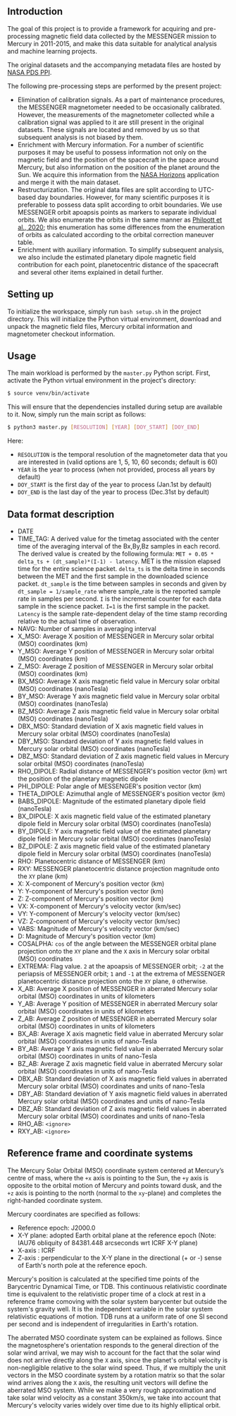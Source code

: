 ## Introduction
The goal of this project is to provide a framework for acquiring and pre-processing magnetic field data collected by the MESSENGER mission to Mercury in 2011-2015, and make this data suitable for analytical analysis and machine learning projects.

The original datasets and the accompanying metadata files are hosted by [NASA PDS PPI](https://pds-ppi.igpp.ucla.edu/search/view/?f=yes&id=pds://PPI/MESS-E_V_H_SW-MAG-4-SUMM-CALIBRATED-V1.0/DATA/MSO).

The following pre-processing steps are performed by the present project:
* Elimination of calibration signals. As a part of maintenance procedures, the MESSENGER magnetometer needed to be occasionally calibrated. However, the measurements of the magnetometer collected while a calibration signal was applied to it are still present in the original datasets. These signals are located and removed by us so that subsequent analysis is not biased by them.
* Enrichment with Mercury information. For a number of scientific purposes it may be useful to possess information not only on the magnetic field and the position of the spacecraft in the space around Mercury, but also information on the position of the planet around the Sun. We acquire this information from the [NASA Horizons](https://ssd.jpl.nasa.gov/horizons/) application and merge it with the main dataset.
* Restructurization. The original data files are split according to UTC-based day boundaries. However, for many scientific purposes it is preferable to possess data split according to orbit boundaries. We use MESSENGER orbit apoapsis points as markers to separate individual orbits. We also enumerate the orbits in the same manner as [Philpott et al., 2020](https://agupubs.onlinelibrary.wiley.com/doi/full/10.1029/2019JA027544); this enumeration has some differences from the enumeration of orbits as calculated according to the orbital correction maneuver table.
* Enrichment with auxiliary information. To simplify subsequent analysis, we also include the estimated planetary dipole magnetic field contribution for each point, planetocentric distance of the spacecraft and several other items explained in detail further.


## Setting up
To initialize the workspace, simply run `bash setup.sh` in the project directory. This will initialize the Python virtual environment, download and unpack the magnetic field files, Mercury orbital information and magnetometer checkout information. 

## Usage
The main workload is performed by the `master.py` Python script. First, activate the Python virtual environment in the project's directory:
```bash
$ source venv/bin/activate
```
This will ensure that the dependencies installed during setup are available to it.
Now, simply run the main script as follows:
```bash
$ python3 master.py [RESOLUTION] [YEAR] [DOY_START] [DOY_END]
```

Here:
* `RESOLUTION` is the temporal resolution of the magnetometer data that you are interested in (valid options are 1, 5, 10, 60 seconds; default is 60)
* `YEAR` is the year to process (when not provided, process all years by default)
* `DOY_START` is the first day of the year to process (Jan.1st  by default)
* `DOY_END` is the last day of the year to process (Dec.31st by default)

## Data format description
* DATE 
* TIME_TAG: A derived value for the timetag associated with the center time of the averaging interval of the Bx,By,Bz samples in each record. The derived value is created by the following formula: `MET + 0.05 * delta_ts + (dt_sample)*(I-1) - latency`. MET is the mission elapsed time for the entire science packet. `delta_ts` is the delta time in seconds between the MET and the first sample in the downloaded science packet. `dt_sample` is the time between samples in seconds and given by `dt_sample = 1/sample_rate` where sample_rate is the reported sample rate in samples per second. `I` is the incremental counter for each data sample in the science packet. `I=1` is the first sample in the packet. `Latency` is the sample rate-dependent delay of the time stamp  recording relative to the actual time of observation.
* NAVG: Number of samples in averaging interval
* X_MSO: Average X position of MESSENGER in Mercury solar orbital (MSO) coordinates (km)
* Y_MSO: Average Y position of MESSENGER in Mercury solar orbital (MSO) coordinates (km)
* Z_MSO: Average Z position of MESSENGER in Mercury solar orbital (MSO) coordinates (km)
* BX_MSO: Average X axis magnetic field value in Mercury solar orbital (MSO) coordinates (nanoTesla)
* BY_MSO: Average Y axis magnetic field value in Mercury solar orbital (MSO) coordinates (nanoTesla)
* BZ_MSO: Average Z axis magnetic field value in Mercury solar orbital (MSO) coordinates (nanoTesla)
* DBX_MSO: Standard deviation of X axis magnetic field values in Mercury solar orbital (MSO) coordinates (nanoTesla)
* DBY_MSO: Standard deviation of Y axis magnetic field values in Mercury solar orbital (MSO) coordinates (nanoTesla)
* DBZ_MSO: Standard deviation of Z axis magnetic field values in Mercury solar orbital (MSO) coordinates (nanoTesla)
* RHO_DIPOLE: Radial distance of MESSENGER's position vector (km) wrt the position of the planetary magnetic dipole
* PHI_DIPOLE: Polar angle of MESSENGER's position vector (km)
* THETA_DIPOLE: Azimuthal angle of MESSENGER's position vector (km)
* BABS_DIPOLE: Magnitude of the estimated planetary dipole field (nanoTesla)
* BX_DIPOLE: X axis magnetic field value of the estimated planetary dipole field in Mercury solar orbital (MSO) coordinates (nanoTesla)
* BY_DIPOLE: Y axis magnetic field value of the estimated planetary dipole field in Mercury solar orbital (MSO) coordinates (nanoTesla)
* BZ_DIPOLE: Z axis magnetic field value of the estimated planetary dipole field in Mercury solar orbital (MSO) coordinates (nanoTesla)
* RHO: Planetocentric distance of MESSENGER (km)
* RXY: MESSENGER planetocentric distance projection magnitude onto the `XY` plane (km)
* X: X-component of Mercury's position vector (km)
* Y: Y-component of Mercury's position vector (km)
* Z: Z-component of Mercury's position vector (km)
* VX: X-component of Mercury's velocity vector (km/sec)                           
* VY: Y-component of Mercury's velocity vector (km/sec)                           
* VZ: Z-component of Mercury's velocity vector (km/sec) 
* VABS: Magnitude of Mercury's velocity vector (km/sec)
* D: Magnitude of Mercury's position vector (km)
* COSALPHA: `cos` of the angle between the MESSENGER orbital plane projection onto the `XY` plane and the `X` axis in Mercury solar orbital (MSO) coordinates
* EXTREMA: Flag value. `2` at the apoapsis of MESSENGER orbit; `-2` at the periapsis of MESSENGER orbit; `1` and `-1` at the extrema of MESSENGER planetocentric distance projection onto the `XY` plane, `0` otherwise.
* X_AB: Average X position of MESSENGER in aberrated Mercury solar orbital (MSO) coordinates in units of kilometers
* Y_AB: Average Y position of MESSENGER in aberrated Mercury solar orbital (MSO) coordinates in units of kilometers
* Z_AB: Average Z position of MESSENGER in aberrated Mercury solar orbital (MSO) coordinates in units of kilometers
* BX_AB: Average X axis magnetic field value in aberrated Mercury solar orbital (MSO) coordinates in units of nano-Tesla
* BY_AB: Average Y axis magnetic field value in aberrated Mercury solar orbital (MSO) coordinates in units of nano-Tesla
* BZ_AB: Average Z axis magnetic field value in aberrated Mercury solar orbital (MSO) coordinates in units of nano-Tesla
* DBX_AB: Standard deviation of X axis magnetic field values in aberrated Mercury solar orbital (MSO) coordinates and units of nano-Tesla
* DBY_AB: Standard deviation of Y axis magnetic field values in aberrated Mercury solar orbital (MSO) coordinates and units of nano-Tesla
* DBZ_AB: Standard deviation of Z axis magnetic field values in aberrated Mercury solar orbital (MSO) coordinates and units of nano-Tesla
* RHO_AB: `<ignore>`
* RXY_AB: `<ignore>`


## Reference frame and coordinate systems

The Mercury Solar Orbital (MSO) coordinate system centered at Mercury’s centre of mass, where the `+x` axis is pointing to the Sun, the `+y` axis is opposite to the orbital motion of Mercury and points toward dusk, and the `+z` axis is pointing to the north (normal to the `xy`-plane) and completes the right-handed coordinate system.

Mercury coordinates are specified as follows:
* Reference epoch: J2000.0
* X-Y plane: adopted Earth orbital plane at the reference epoch (Note: IAU76 obliquity of 84381.448 arcseconds wrt ICRF X-Y plane)
* X-axis   : ICRF
* Z-axis   : perpendicular to the X-Y plane in the directional (+ or -) sense of Earth's north pole at the reference epoch.
  
Mercury's position is calculated at the specified time points of the Barycentric Dynamical Time, or TDB. This continuous relativistic coordinate time is equivalent to the relativistic proper time of a clock at rest in a reference frame comoving with the solar system barycenter but outside the system's gravity well. It is the independent variable in the solar system relativistic equations of motion. TDB runs at a uniform rate of one SI second per second and is independent of irregularities in Earth's rotation.
  
The aberrated MSO coordinate system can be explained as follows. Since the magnetosphere's orientation responds to the general direction of the solar wind arrival, we may wish to account for the fact that the solar wind does not arrive directly along the `X` axis, since the planet's orbital velocity is non-negligible relative to the solar wind speed. Thus, if we multiply the unit vectors in the MSO coordinate system by a rotation matrix so that the solar wind arrives along the `X` axis, the resulting unit vectors will define the aberrated MSO system. While we make a very rough approximation and take solar wind velocity as a constant 350km/s, we take into account that Mercury's velocity varies widely over time due to its highly elliptical orbit.
